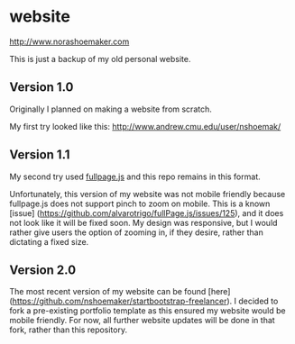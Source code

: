 website
=======
http://www.norashoemaker.com


This is just a backup of my old personal website. 

Version 1.0
-------

Originally I planned on making a website from scratch.

My first try looked like this: http://www.andrew.cmu.edu/user/nshoemak/

Version 1.1
-------
My second try used [fullpage.js](https://github.com/alvarotrigo/fullPage.js/) and this repo remains in this format.

Unfortunately, this version of my website was not mobile friendly because fullpage.js does not support pinch to zoom on mobile. This is a known [issue] (https://github.com/alvarotrigo/fullPage.js/issues/125), and it does not look like it will be fixed soon. My design was responsive, but I would rather give users the option of zooming in, if they desire, rather than dictating a fixed size.

Version 2.0
-------
The most recent version of my website can be found [here] (https://github.com/nshoemaker/startbootstrap-freelancer). I decided to fork a pre-existing portfolio template as this ensured my website would be mobile friendly. For now, all further website updates will be done in that fork, rather than this repository. 





